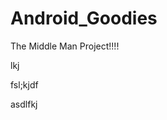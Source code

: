 Android_Goodies
===============

The Middle Man Project!!!!


lkj







































fsl;kjdf


























asdlfkj



